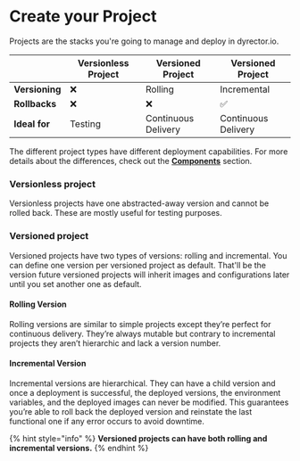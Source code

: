 # Create your Project

Projects are the stacks you're going to manage and deploy in dyrector.io.

|                | Versionless Project | Versioned Project   | Versioned Project   |
| -------------- | ------------------- | ------------------- | ------------------- |
| **Versioning** | ❌                   | Rolling             | Incremental         |
| **Rollbacks**  | ❌                   | ❌                   | ✅                   |
| **Ideal for**  | Testing             | Continuous Delivery | Continuous Delivery |

The different project types have different deployment capabilities. For more details about the differences, check out the [**Components**](../../../basics/components.md#deployment) section.

### **Versionless project**

Versionless projects have one abstracted-away version and cannot be rolled back. These are mostly useful for testing purposes.

### **Versioned project**

Versioned projects have two types of versions: rolling and incremental. You can define one version per versioned project as default. That'll be the version future versioned projects will inherit images and configurations later until you set another one as default.

#### **Rolling Version**

Rolling versions are similar to simple projects except they’re perfect for continuous delivery. They’re always mutable but contrary to incremental projects they aren’t hierarchic and lack a version number.

#### **Incremental Version**

Incremental versions are hierarchical. They can have a child version and once a deployment is successful, the deployed versions, the environment variables, and the deployed images can never be modified. This guarantees you’re able to roll back the deployed version and reinstate the last functional one if any error occurs to avoid downtime.

{% hint style="info" %}
**Versioned projects can have both rolling and incremental versions.**
{% endhint %}

